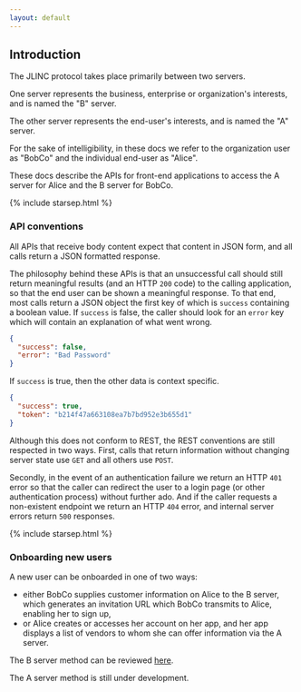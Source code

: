```yaml
---
layout: default
---
```

## Introduction
The JLINC protocol takes place primarily between two servers.

One server represents the business, enterprise or organization's interests, and is named the "B" server.

The other server represents the end-user's interests, and is named the "A" server.

For the sake of intelligibility, in these docs we refer to the organization user as "BobCo" and the individual end-user as "Alice".

These docs describe the APIs for front-end applications to access the A server for Alice and the B server for BobCo.

{% include starsep.html %}

### API conventions
All APIs that receive body content expect that content in JSON form, and all calls return a JSON formatted response.

The philosophy behind these APIs is that an unsuccessful call should still return meaningful results (and an HTTP `200` code) to the calling application, so that the end user can be shown a meaningful response. To that end, most calls return a JSON object the first key of which is `success` containing a boolean value. If `success` is false, the caller should look for an `error` key which will contain an explanation of what went wrong.

```json
{
  "success": false,
  "error": "Bad Password"
}
```
If `success` is true, then the other data is context specific.

```json
{
  "success": true,
  "token": "b214f47a663108ea7b7bd952e3b655d1"
}
```
Although this does not conform to REST, the REST conventions are still respected in two ways. First, calls that return information without changing server state use `GET` and all others use `POST`.

Secondly, in the event of an authentication failure we return an HTTP `401` error so that the caller can redirect the user to a login page (or other authentication process) without further ado. And if the caller requests a non-existent endpoint we return an HTTP `404` error, and internal server errors return `500` responses.

{% include starsep.html %}

### Onboarding new users

A new user can be onboarded in one of two ways:
* either BobCo supplies customer information on Alice to the B server, which generates an invitation URL which BobCo transmits to Alice, enabling her to sign up,
* or Alice creates or accesses her account on her app, and her app displays a list of vendors to whom she can offer information via the A server.

The B server method can be reviewed <a href="{{ '/b_server#onboarding' | relative_url }}">here</a>.

The A server method is still under development.
